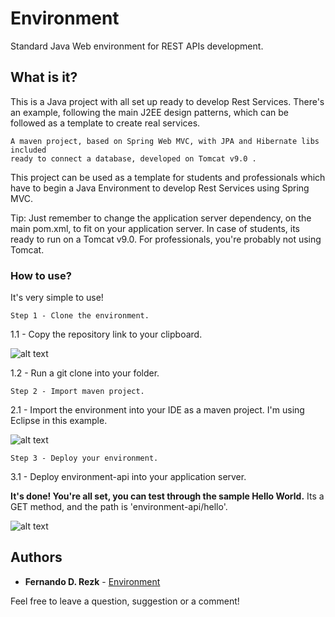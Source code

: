 # Environment
Standard Java Web environment for REST APIs development.

## What is it?
This is a Java project with all set up ready to develop Rest Services. There's an example, following the main J2EE design patterns, which can be followed as a template to create real services.

```
A maven project, based on Spring Web MVC, with JPA and Hibernate libs included 
ready to connect a database, developed on Tomcat v9.0 .
```

This project can be used as a template for students and professionals which have to begin a Java Environment to develop Rest Services using Spring MVC.

Tip: Just remember to change the application server dependency, on the main pom.xml, to fit on your application server. In case of students, its ready to run on a Tomcat v9.0. For professionals, you're probably not using Tomcat.

### How to use?
It's very simple to use!

```
Step 1 - Clone the environment.
```
1.1 - Copy the repository link to your clipboard.

![alt text](https://image.ibb.co/dHtqH8/readme1.jpg)

1.2 - Run a git clone into your folder.


```
Step 2 - Import maven project.
```

2.1 - Import the environment into your IDE as a maven project. I'm using Eclipse in this example.

![alt text](https://image.ibb.co/hbDUAT/readme2.jpg)


```
Step 3 - Deploy your environment.
```

3.1 - Deploy environment-api into your application server.


**It's done! You're all set, you can test through the sample Hello World.** 
Its a GET method, and the path is 'environment-api/hello'.

![alt text](https://image.ibb.co/cvU5H8/readme3.jpg)


## Authors

* **Fernando D. Rezk** - [Environment](https://github.com/FRezk/environment.git)

Feel free to leave a question, suggestion or a comment!
